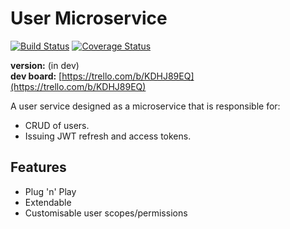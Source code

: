 User Microservice
========================

[![Build Status](https://travis-ci.org/smaxwellstewart/user-microservice.svg)](https://travis-ci.org/smaxwellstewart/user-microservice)
[![Coverage Status](https://coveralls.io/repos/smaxwellstewart/user-microservice/badge.svg?branch=master&service=github)](https://coveralls.io/github/smaxwellstewart/user-microservice?branch=master)

**version:** (in dev) <br/>
**dev board:** [https://trello.com/b/KDHJ89EQ](https://trello.com/b/KDHJ89EQ)

A user service designed as a microservice that is responsible for:

- CRUD of users.
- Issuing JWT refresh and access tokens.


## Features 

- Plug 'n' Play
- Extendable
- Customisable user scopes/permissions


